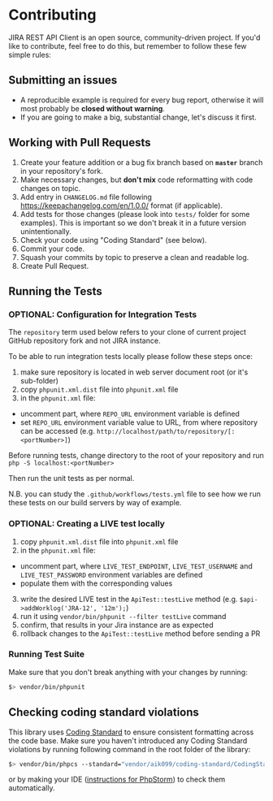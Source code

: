 # Contributing
JIRA REST API Client is an open source, community-driven project. If you'd like to contribute, feel free to do this, but remember to follow these few simple rules:

## Submitting an issues
- A reproducible example is required for every bug report, otherwise it will most probably be __closed without warning__.
- If you are going to make a big, substantial change, let's discuss it first.

## Working with Pull Requests
1. Create your feature addition or a bug fix branch based on __`master`__ branch in your repository's fork.
2. Make necessary changes, but __don't mix__ code reformatting with code changes on topic.
3. Add entry in `CHANGELOG.md` file following https://keepachangelog.com/en/1.0.0/ format (if applicable).
4. Add tests for those changes (please look into `tests/` folder for some examples). This is important so we don't break it in a future version unintentionally.
5. Check your code using "Coding Standard" (see below).
6. Commit your code.
7. Squash your commits by topic to preserve a clean and readable log.
8. Create Pull Request.

## Running the Tests

### OPTIONAL: Configuration for Integration Tests

The `repository` term used below refers to your clone of current project GitHub repository fork and not JIRA instance.

To be able to run integration tests locally please follow these steps once:

1. make sure repository is located in web server document root (or it's sub-folder)
2. copy `phpunit.xml.dist` file into `phpunit.xml` file
3. in the `phpunit.xml` file:
 * uncomment part, where `REPO_URL` environment variable is defined
 * set `REPO_URL` environment variable value to URL, from where repository can be accessed (e.g. `http://localhost/path/to/repository/[:<portNumber>]`)
 
Before running tests, change directory to the root of your repository and run `php -S localhost:<portNumber>`

Then run the unit tests as per normal.

N.B. you can study the `.github/workflows/tests.yml` file to see how we run these tests on our build servers by way of example.

### OPTIONAL: Creating a LIVE test locally

1. copy `phpunit.xml.dist` file into `phpunit.xml` file
2. in the `phpunit.xml` file:
 * uncomment part, where `LIVE_TEST_ENDPOINT`, `LIVE_TEST_USERNAME` and `LIVE_TEST_PASSWORD` environment variables are defined
 * populate them with the corresponding values
3. write the desired LIVE test in the `ApiTest::testLive` method (e.g. `$api->addWorklog('JRA-12', '12m');`)
4. run it using `vendor/bin/phpunit --filter testLive` command
5. confirm, that results in your Jira instance are as expected
6. rollback changes to the `ApiTest::testLive` method before sending a PR

### Running Test Suite

Make sure that you don't break anything with your changes by running:

```bash
$> vendor/bin/phpunit
```

## Checking coding standard violations

This library uses [Coding Standard](https://github.com/aik099/CodingStandard) to ensure consistent formatting across the code base. Make sure you haven't introduced any Coding Standard violations by running following command in the root folder of the library:

```bash
$> vendor/bin/phpcs --standard="vendor/aik099/coding-standard/CodingStandard" src tests
```

or by making your IDE ([instructions for PhpStorm](https://www.jetbrains.com/help/phpstorm/using-php-code-sniffer.html)) to check them automatically.

